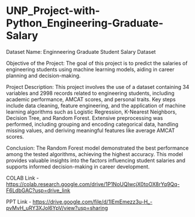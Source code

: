 # UNP_Project-with-Python_Engineering-Graduate-Salary

Dataset Name: Enginneering Graduate Student Salary Dataset

Objective of the Project:
The goal of this project is to predict the salaries of engineering students using machine learning models, 
aiding in career planning and decision-making.

Project Description:
This project involves the use of a dataset containing 34 variables and 2998 records related to engineering students, including academic performance, AMCAT scores, and personal traits. Key steps include data cleaning, feature engineering, and the application of machine learning algorithms such as Logistic Regression, K-Nearest Neighbors, Decision Tree, and Random Forest. Extensive preprocessing was performed, including grouping and encoding categorical data, handling missing values, and deriving meaningful features like average AMCAT scores.

Conclusion:
The Random Forest model demonstrated the best performance among the tested algorithms, achieving the highest accuracy. This model provides valuable insights into the factors influencing student salaries and supports informed decision-making in career development.

COLAB Link - https://colab.research.google.com/drive/1P1NoUQIwcjX0toOX8rYq9Qq-F6LdbGAC?usp=drive_link

PPT Link - https://drive.google.com/file/d/1IEmEmezz3u-H_-pvMvH_uRY3XJol6YpV/view?usp=sharing
